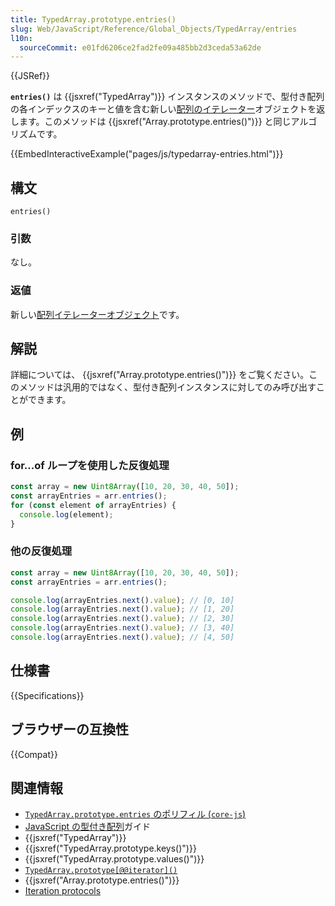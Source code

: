 ```yaml
---
title: TypedArray.prototype.entries()
slug: Web/JavaScript/Reference/Global_Objects/TypedArray/entries
l10n:
  sourceCommit: e01fd6206ce2fad2fe09a485bb2d3ceda53a62de
---
```


{{JSRef}}

**`entries()`** は {{jsxref("TypedArray")}} インスタンスのメソッドで、型付き配列の各インデックスのキーと値を含む新しい[配列のイテレーター](/ja/docs/Web/JavaScript/Reference/Global_Objects/Iterator)オブジェクトを返します。このメソッドは {{jsxref("Array.prototype.entries()")}} と同じアルゴリズムです。

{{EmbedInteractiveExample("pages/js/typedarray-entries.html")}}

## 構文

```js-nolint
entries()
```

### 引数

なし。

### 返値

新しい[配列イテレーターオブジェクト](/ja/docs/Web/JavaScript/Reference/Global_Objects/Iterator)です。

## 解説

詳細については、 {{jsxref("Array.prototype.entries()")}} をご覧ください。このメソッドは汎用的ではなく、型付き配列インスタンスに対してのみ呼び出すことができます。

## 例

### for...of ループを使用した反復処理

```js
const array = new Uint8Array([10, 20, 30, 40, 50]);
const arrayEntries = arr.entries();
for (const element of arrayEntries) {
  console.log(element);
}
```

### 他の反復処理

```js
const array = new Uint8Array([10, 20, 30, 40, 50]);
const arrayEntries = arr.entries();

console.log(arrayEntries.next().value); // [0, 10]
console.log(arrayEntries.next().value); // [1, 20]
console.log(arrayEntries.next().value); // [2, 30]
console.log(arrayEntries.next().value); // [3, 40]
console.log(arrayEntries.next().value); // [4, 50]
```

## 仕様書

{{Specifications}}

## ブラウザーの互換性

{{Compat}}

## 関連情報

- [`TypedArray.prototype.entries` のポリフィル (`core-js`)](https://github.com/zloirock/core-js#ecmascript-typed-arrays)
- [JavaScript の型付き配列](/ja/docs/Web/JavaScript/Guide/Typed_arrays)ガイド
- {{jsxref("TypedArray")}}
- {{jsxref("TypedArray.prototype.keys()")}}
- {{jsxref("TypedArray.prototype.values()")}}
- [`TypedArray.prototype[@@iterator]()`](/ja/docs/Web/JavaScript/Reference/Global_Objects/TypedArray/@@iterator)
- {{jsxref("Array.prototype.entries()")}}
- [Iteration protocols](/ja/docs/Web/JavaScript/Reference/Iteration_protocols)
